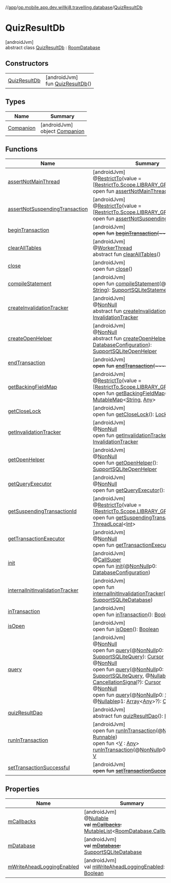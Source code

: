 //[app](../../../index.md)/[op.mobile.app.dev.willkj8.travelling.database](../index.md)/[QuizResultDb](index.md)

# QuizResultDb

[androidJvm]\
abstract class [QuizResultDb](index.md) : [RoomDatabase](https://developer.android.com/reference/kotlin/androidx/room/RoomDatabase.html)

## Constructors

| | |
|---|---|
| [QuizResultDb](-quiz-result-db.md) | [androidJvm]<br>fun [QuizResultDb](-quiz-result-db.md)() |

## Types

| Name | Summary |
|---|---|
| [Companion](-companion/index.md) | [androidJvm]<br>object [Companion](-companion/index.md) |

## Functions

| Name | Summary |
|---|---|
| [assertNotMainThread](index.md#-917214377%2FFunctions%2F-912451524) | [androidJvm]<br>@[RestrictTo](https://developer.android.com/reference/kotlin/androidx/annotation/RestrictTo.html)(value = [[RestrictTo.Scope.LIBRARY_GROUP_PREFIX](https://developer.android.com/reference/kotlin/androidx/annotation/RestrictTo.Scope.LIBRARY_GROUP_PREFIX.html)])<br>open fun [assertNotMainThread](index.md#-917214377%2FFunctions%2F-912451524)() |
| [assertNotSuspendingTransaction](index.md#1166251624%2FFunctions%2F-912451524) | [androidJvm]<br>@[RestrictTo](https://developer.android.com/reference/kotlin/androidx/annotation/RestrictTo.html)(value = [[RestrictTo.Scope.LIBRARY_GROUP](https://developer.android.com/reference/kotlin/androidx/annotation/RestrictTo.Scope.LIBRARY_GROUP.html)])<br>open fun [assertNotSuspendingTransaction](index.md#1166251624%2FFunctions%2F-912451524)() |
| [beginTransaction](index.md#1020009182%2FFunctions%2F-912451524) | [androidJvm]<br>~~open~~ ~~fun~~ [~~beginTransaction~~](index.md#1020009182%2FFunctions%2F-912451524)~~(~~~~)~~ |
| [clearAllTables](index.md#404244410%2FFunctions%2F-912451524) | [androidJvm]<br>@[WorkerThread](https://developer.android.com/reference/kotlin/androidx/annotation/WorkerThread.html)<br>abstract fun [clearAllTables](index.md#404244410%2FFunctions%2F-912451524)() |
| [close](index.md#1674273423%2FFunctions%2F-912451524) | [androidJvm]<br>open fun [close](index.md#1674273423%2FFunctions%2F-912451524)() |
| [compileStatement](index.md#162913197%2FFunctions%2F-912451524) | [androidJvm]<br>open fun [compileStatement](index.md#162913197%2FFunctions%2F-912451524)(@[NonNull](https://developer.android.com/reference/kotlin/androidx/annotation/NonNull.html)p0: [String](https://kotlinlang.org/api/latest/jvm/stdlib/kotlin/-string/index.html)): [SupportSQLiteStatement](https://developer.android.com/reference/kotlin/androidx/sqlite/db/SupportSQLiteStatement.html) |
| [createInvalidationTracker](index.md#1389914857%2FFunctions%2F-912451524) | [androidJvm]<br>@[NonNull](https://developer.android.com/reference/kotlin/androidx/annotation/NonNull.html)<br>abstract fun [createInvalidationTracker](index.md#1389914857%2FFunctions%2F-912451524)(): [InvalidationTracker](https://developer.android.com/reference/kotlin/androidx/room/InvalidationTracker.html) |
| [createOpenHelper](index.md#-1164251690%2FFunctions%2F-912451524) | [androidJvm]<br>@[NonNull](https://developer.android.com/reference/kotlin/androidx/annotation/NonNull.html)<br>abstract fun [createOpenHelper](index.md#-1164251690%2FFunctions%2F-912451524)(p0: [DatabaseConfiguration](https://developer.android.com/reference/kotlin/androidx/room/DatabaseConfiguration.html)): [SupportSQLiteOpenHelper](https://developer.android.com/reference/kotlin/androidx/sqlite/db/SupportSQLiteOpenHelper.html) |
| [endTransaction](index.md#622722960%2FFunctions%2F-912451524) | [androidJvm]<br>~~open~~ ~~fun~~ [~~endTransaction~~](index.md#622722960%2FFunctions%2F-912451524)~~(~~~~)~~ |
| [getBackingFieldMap](index.md#-851261044%2FFunctions%2F-912451524) | [androidJvm]<br>@[RestrictTo](https://developer.android.com/reference/kotlin/androidx/annotation/RestrictTo.html)(value = [[RestrictTo.Scope.LIBRARY_GROUP](https://developer.android.com/reference/kotlin/androidx/annotation/RestrictTo.Scope.LIBRARY_GROUP.html)])<br>open fun [getBackingFieldMap](index.md#-851261044%2FFunctions%2F-912451524)(): [MutableMap](https://kotlinlang.org/api/latest/jvm/stdlib/kotlin.collections/-mutable-map/index.html)&lt;[String](https://kotlinlang.org/api/latest/jvm/stdlib/kotlin/-string/index.html), [Any](https://kotlinlang.org/api/latest/jvm/stdlib/kotlin/-any/index.html)&gt; |
| [getCloseLock](index.md#-1597934906%2FFunctions%2F-912451524) | [androidJvm]<br>open fun [getCloseLock](index.md#-1597934906%2FFunctions%2F-912451524)(): [Lock](https://developer.android.com/reference/kotlin/java/util/concurrent/locks/Lock.html) |
| [getInvalidationTracker](index.md#-1572952849%2FFunctions%2F-912451524) | [androidJvm]<br>@[NonNull](https://developer.android.com/reference/kotlin/androidx/annotation/NonNull.html)<br>open fun [getInvalidationTracker](index.md#-1572952849%2FFunctions%2F-912451524)(): [InvalidationTracker](https://developer.android.com/reference/kotlin/androidx/room/InvalidationTracker.html) |
| [getOpenHelper](index.md#528322745%2FFunctions%2F-912451524) | [androidJvm]<br>@[NonNull](https://developer.android.com/reference/kotlin/androidx/annotation/NonNull.html)<br>open fun [getOpenHelper](index.md#528322745%2FFunctions%2F-912451524)(): [SupportSQLiteOpenHelper](https://developer.android.com/reference/kotlin/androidx/sqlite/db/SupportSQLiteOpenHelper.html) |
| [getQueryExecutor](index.md#1823899982%2FFunctions%2F-912451524) | [androidJvm]<br>@[NonNull](https://developer.android.com/reference/kotlin/androidx/annotation/NonNull.html)<br>open fun [getQueryExecutor](index.md#1823899982%2FFunctions%2F-912451524)(): [Executor](https://developer.android.com/reference/kotlin/java/util/concurrent/Executor.html) |
| [getSuspendingTransactionId](index.md#2127040246%2FFunctions%2F-912451524) | [androidJvm]<br>@[RestrictTo](https://developer.android.com/reference/kotlin/androidx/annotation/RestrictTo.html)(value = [[RestrictTo.Scope.LIBRARY_GROUP](https://developer.android.com/reference/kotlin/androidx/annotation/RestrictTo.Scope.LIBRARY_GROUP.html)])<br>open fun [getSuspendingTransactionId](index.md#2127040246%2FFunctions%2F-912451524)(): [ThreadLocal](https://developer.android.com/reference/kotlin/java/lang/ThreadLocal.html)&lt;[Int](https://kotlinlang.org/api/latest/jvm/stdlib/kotlin/-int/index.html)&gt; |
| [getTransactionExecutor](index.md#139460856%2FFunctions%2F-912451524) | [androidJvm]<br>@[NonNull](https://developer.android.com/reference/kotlin/androidx/annotation/NonNull.html)<br>open fun [getTransactionExecutor](index.md#139460856%2FFunctions%2F-912451524)(): [Executor](https://developer.android.com/reference/kotlin/java/util/concurrent/Executor.html) |
| [init](index.md#1039887154%2FFunctions%2F-912451524) | [androidJvm]<br>@[CallSuper](https://developer.android.com/reference/kotlin/androidx/annotation/CallSuper.html)<br>open fun [init](index.md#1039887154%2FFunctions%2F-912451524)(@[NonNull](https://developer.android.com/reference/kotlin/androidx/annotation/NonNull.html)p0: [DatabaseConfiguration](https://developer.android.com/reference/kotlin/androidx/room/DatabaseConfiguration.html)) |
| [internalInitInvalidationTracker](index.md#11707031%2FFunctions%2F-912451524) | [androidJvm]<br>open fun [internalInitInvalidationTracker](index.md#11707031%2FFunctions%2F-912451524)(@[NonNull](https://developer.android.com/reference/kotlin/androidx/annotation/NonNull.html)p0: [SupportSQLiteDatabase](https://developer.android.com/reference/kotlin/androidx/sqlite/db/SupportSQLiteDatabase.html)) |
| [inTransaction](index.md#-1889647314%2FFunctions%2F-912451524) | [androidJvm]<br>open fun [inTransaction](index.md#-1889647314%2FFunctions%2F-912451524)(): [Boolean](https://kotlinlang.org/api/latest/jvm/stdlib/kotlin/-boolean/index.html) |
| [isOpen](index.md#-277138657%2FFunctions%2F-912451524) | [androidJvm]<br>open fun [isOpen](index.md#-277138657%2FFunctions%2F-912451524)(): [Boolean](https://kotlinlang.org/api/latest/jvm/stdlib/kotlin/-boolean/index.html) |
| [query](index.md#-2073828541%2FFunctions%2F-912451524) | [androidJvm]<br>@[NonNull](https://developer.android.com/reference/kotlin/androidx/annotation/NonNull.html)<br>open fun [query](index.md#-2073828541%2FFunctions%2F-912451524)(@[NonNull](https://developer.android.com/reference/kotlin/androidx/annotation/NonNull.html)p0: [SupportSQLiteQuery](https://developer.android.com/reference/kotlin/androidx/sqlite/db/SupportSQLiteQuery.html)): [Cursor](https://developer.android.com/reference/kotlin/android/database/Cursor.html)<br>@[NonNull](https://developer.android.com/reference/kotlin/androidx/annotation/NonNull.html)<br>open fun [query](index.md#604106995%2FFunctions%2F-912451524)(@[NonNull](https://developer.android.com/reference/kotlin/androidx/annotation/NonNull.html)p0: [SupportSQLiteQuery](https://developer.android.com/reference/kotlin/androidx/sqlite/db/SupportSQLiteQuery.html), @[Nullable](https://developer.android.com/reference/kotlin/androidx/annotation/Nullable.html)p1: [CancellationSignal](https://developer.android.com/reference/kotlin/android/os/CancellationSignal.html)?): [Cursor](https://developer.android.com/reference/kotlin/android/database/Cursor.html)<br>@[NonNull](https://developer.android.com/reference/kotlin/androidx/annotation/NonNull.html)<br>open fun [query](index.md#-1778261672%2FFunctions%2F-912451524)(@[NonNull](https://developer.android.com/reference/kotlin/androidx/annotation/NonNull.html)p0: [String](https://kotlinlang.org/api/latest/jvm/stdlib/kotlin/-string/index.html), @[Nullable](https://developer.android.com/reference/kotlin/androidx/annotation/Nullable.html)p1: [Array](https://kotlinlang.org/api/latest/jvm/stdlib/kotlin/-array/index.html)&lt;[Any](https://kotlinlang.org/api/latest/jvm/stdlib/kotlin/-any/index.html)&gt;?): [Cursor](https://developer.android.com/reference/kotlin/android/database/Cursor.html) |
| [quizResultDao](quiz-result-dao.md) | [androidJvm]<br>abstract fun [quizResultDao](quiz-result-dao.md)(): [IQuizResultDao](../-i-quiz-result-dao/index.md) |
| [runInTransaction](index.md#1063989044%2FFunctions%2F-912451524) | [androidJvm]<br>open fun [runInTransaction](index.md#1063989044%2FFunctions%2F-912451524)(@[NonNull](https://developer.android.com/reference/kotlin/androidx/annotation/NonNull.html)p0: [Runnable](https://developer.android.com/reference/kotlin/java/lang/Runnable.html))<br>open fun &lt;[V](index.md#1107088127%2FFunctions%2F-912451524) : [Any](https://kotlinlang.org/api/latest/jvm/stdlib/kotlin/-any/index.html)&gt; [runInTransaction](index.md#1107088127%2FFunctions%2F-912451524)(@[NonNull](https://developer.android.com/reference/kotlin/androidx/annotation/NonNull.html)p0: [Callable](https://developer.android.com/reference/kotlin/java/util/concurrent/Callable.html)&lt;[V](index.md#1107088127%2FFunctions%2F-912451524)&gt;): [V](index.md#1107088127%2FFunctions%2F-912451524) |
| [setTransactionSuccessful](index.md#954356125%2FFunctions%2F-912451524) | [androidJvm]<br>~~open~~ ~~fun~~ [~~setTransactionSuccessful~~](index.md#954356125%2FFunctions%2F-912451524)~~(~~~~)~~ |

## Properties

| Name | Summary |
|---|---|
| [mCallbacks](index.md#1144805490%2FProperties%2F-912451524) | [androidJvm]<br>@[Nullable](https://developer.android.com/reference/kotlin/androidx/annotation/Nullable.html)<br>~~val~~ [~~mCallbacks~~](index.md#1144805490%2FProperties%2F-912451524)~~:~~ [MutableList](https://kotlinlang.org/api/latest/jvm/stdlib/kotlin.collections/-mutable-list/index.html)&lt;[RoomDatabase.Callback](https://developer.android.com/reference/kotlin/androidx/room/RoomDatabase.Callback.html)&gt;? |
| [mDatabase](index.md#-1772608385%2FProperties%2F-912451524) | [androidJvm]<br>~~val~~ [~~mDatabase~~](index.md#-1772608385%2FProperties%2F-912451524)~~:~~ [SupportSQLiteDatabase](https://developer.android.com/reference/kotlin/androidx/sqlite/db/SupportSQLiteDatabase.html) |
| [mWriteAheadLoggingEnabled](index.md#1724433270%2FProperties%2F-912451524) | [androidJvm]<br>val [mWriteAheadLoggingEnabled](index.md#1724433270%2FProperties%2F-912451524): [Boolean](https://kotlinlang.org/api/latest/jvm/stdlib/kotlin/-boolean/index.html) |
